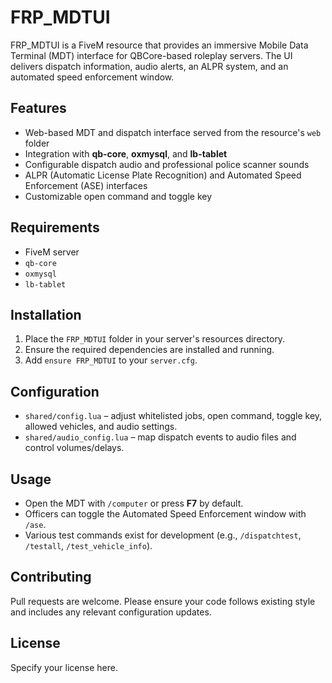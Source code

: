 # FRP_MDTUI

FRP_MDTUI is a FiveM resource that provides an immersive Mobile Data Terminal (MDT) interface for QBCore-based roleplay servers. The UI delivers dispatch information, audio alerts, an ALPR system, and an automated speed enforcement window.

## Features
- Web-based MDT and dispatch interface served from the resource's `web` folder
- Integration with **qb-core**, **oxmysql**, and **lb-tablet**
- Configurable dispatch audio and professional police scanner sounds
- ALPR (Automatic License Plate Recognition) and Automated Speed Enforcement (ASE) interfaces
- Customizable open command and toggle key

## Requirements
- FiveM server
- `qb-core`
- `oxmysql`
- `lb-tablet`

## Installation
1. Place the `FRP_MDTUI` folder in your server's resources directory.
2. Ensure the required dependencies are installed and running.
3. Add `ensure FRP_MDTUI` to your `server.cfg`.

## Configuration
- `shared/config.lua` – adjust whitelisted jobs, open command, toggle key, allowed vehicles, and audio settings.
- `shared/audio_config.lua` – map dispatch events to audio files and control volumes/delays.

## Usage
- Open the MDT with `/computer` or press **F7** by default.
- Officers can toggle the Automated Speed Enforcement window with `/ase`.
- Various test commands exist for development (e.g., `/dispatchtest`, `/testall`, `/test_vehicle_info`).

## Contributing
Pull requests are welcome. Please ensure your code follows existing style and includes any relevant configuration updates.

## License
Specify your license here.


